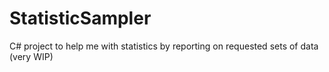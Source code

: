 # StatisticSampler
C# project to help me with statistics by reporting on requested sets of data (very WIP)
